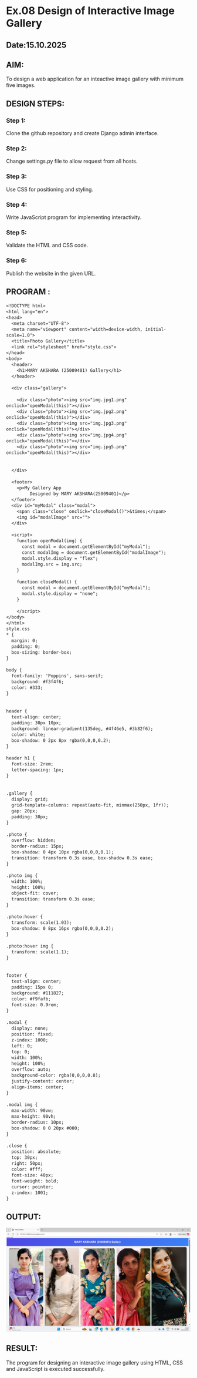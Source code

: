 # Ex.08 Design of Interactive Image Gallery
## Date:15.10.2025

## AIM:
To design a web application for an inteactive image gallery with minimum five images.

## DESIGN STEPS:

### Step 1:
Clone the github repository and create Django admin interface.

### Step 2:
Change settings.py file to allow request from all hosts.

### Step 3:
Use CSS for positioning and styling.

### Step 4:
Write JavaScript program for implementing interactivity.

### Step 5:
Validate the HTML and CSS code.

### Step 6:
Publish the website in the given URL.

## PROGRAM :

```
<!DOCTYPE html>
<html lang="en">
<head>
  <meta charset="UTF-8">
  <meta name="viewport" content="width=device-width, initial-scale=1.0">
  <title>Photo Gallery</title>
  <link rel="stylesheet" href="style.css">
</head>
<body>
  <header>
    <h1>MARY AKSHARA (25009401) Gallery</h1>
  </header>

  <div class="gallery">
    
    <div class="photo"><img src="img.jpg1.png"  onclick="openModal(this)"></div>
    <div class="photo"><img src="img.jpg2.png"  onclick="openModal(this)"></div>
    <div class="photo"><img src="img.jpg3.png"  onclick="openModal(this)"></div>
    <div class="photo"><img src="img.jpg4.png"  onclick="openModal(this)"></div>
    <div class="photo"><img src="img.jpg5.png"  onclick="openModal(this)"></div>
    
    
  </div>

  <footer>
    <p>My Gallery App 
         Designed by MARY AKSHARA(25009401)</p>
  </footer>
  <div id="myModal" class="modal">
    <span class="close" onclick="closeModal()">&times;</span>
    <img id="modalImage" src="">
  </div>

  <script>
    function openModal(img) {
      const modal = document.getElementById("myModal");
      const modalImg = document.getElementById("modalImage");
      modal.style.display = "flex";
      modalImg.src = img.src;
    }

    function closeModal() {
      const modal = document.getElementById("myModal");
      modal.style.display = "none";
    }
     
    </script>
</body>
</html>
style.css
* {
  margin: 0;
  padding: 0;
  box-sizing: border-box;
}

body {
  font-family: 'Poppins', sans-serif;
  background: #f3f4f6;
  color: #333;
}

 
header {
  text-align: center;
  padding: 30px 10px;
  background: linear-gradient(135deg, #4f46e5, #3b82f6);
  color: white;
  box-shadow: 0 2px 8px rgba(0,0,0,0.2);
}

header h1 {
  font-size: 2rem;
  letter-spacing: 1px;
}

 
.gallery {
  display: grid;
  grid-template-columns: repeat(auto-fit, minmax(250px, 1fr));
  gap: 20px;
  padding: 30px;
}

.photo {
  overflow: hidden;
  border-radius: 15px;
  box-shadow: 0 4px 10px rgba(0,0,0,0.1);
  transition: transform 0.3s ease, box-shadow 0.3s ease;
}

.photo img {
  width: 100%;
  height: 100%;
  object-fit: cover;
  transition: transform 0.3s ease;
}

.photo:hover {
  transform: scale(1.03);
  box-shadow: 0 8px 16px rgba(0,0,0,0.2);
}

.photo:hover img {
  transform: scale(1.1);
}

 
footer {
  text-align: center;
  padding: 15px 0;
  background: #111827;
  color: #f9fafb;
  font-size: 0.9rem;
}
 
.modal {
  display: none; 
  position: fixed; 
  z-index: 1000; 
  left: 0;
  top: 0;
  width: 100%; 
  height: 100%; 
  overflow: auto; 
  background-color: rgba(0,0,0,0.8); 
  justify-content: center;
  align-items: center;
}

.modal img {
  max-width: 90vw;
  max-height: 90vh;
  border-radius: 10px;
  box-shadow: 0 0 20px #000;
}

.close {
  position: absolute;
  top: 30px;
  right: 50px;
  color: #fff;
  font-size: 40px;
  font-weight: bold;
  cursor: pointer;
  z-index: 1001;
}

```
## OUTPUT:
![alt text](<Screenshot (88).png>)

## RESULT:
The program for designing an interactive image gallery using HTML, CSS and JavaScript is executed successfully.
